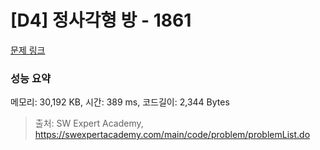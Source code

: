 # [D4] 정사각형 방 - 1861 

[문제 링크](https://swexpertacademy.com/main/code/problem/problemDetail.do?contestProbId=AV5LtJYKDzsDFAXc) 

### 성능 요약

메모리: 30,192 KB, 시간: 389 ms, 코드길이: 2,344 Bytes



> 출처: SW Expert Academy, https://swexpertacademy.com/main/code/problem/problemList.do